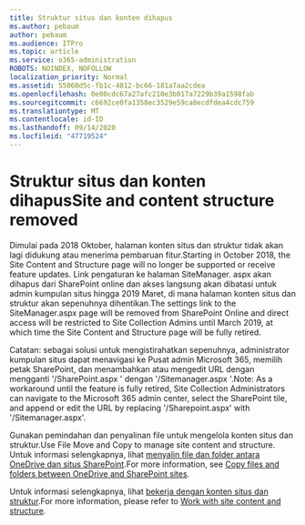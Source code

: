 ```yaml
---
title: Struktur situs dan konten dihapus
ms.author: pebaum
author: pebaum
ms.audience: ITPro
ms.topic: article
ms.service: o365-administration
ROBOTS: NOINDEX, NOFOLLOW
localization_priority: Normal
ms.assetid: 55060d5c-fb1c-4812-bc66-181a7aa2cdea
ms.openlocfilehash: 0e00cdc67a27afc210e3b017a7229b39a1598fab
ms.sourcegitcommit: c6692ce0fa1358ec3529e59ca0ecdfdea4cdc759
ms.translationtype: MT
ms.contentlocale: id-ID
ms.lasthandoff: 09/14/2020
ms.locfileid: "47719524"
---
```

# <a name="site-and-content-structure-removed"></a><span data-ttu-id="130d2-102">Struktur situs dan konten dihapus</span><span class="sxs-lookup"><span data-stu-id="130d2-102">Site and content structure removed</span></span>

<span data-ttu-id="130d2-103">Dimulai pada 2018 Oktober, halaman konten situs dan struktur tidak akan lagi didukung atau menerima pembaruan fitur.</span><span class="sxs-lookup"><span data-stu-id="130d2-103">Starting in October 2018, the Site Content and Structure page will no longer be supported or receive feature updates.</span></span> <span data-ttu-id="130d2-104">Link pengaturan ke halaman SiteManager. aspx akan dihapus dari SharePoint online dan akses langsung akan dibatasi untuk admin kumpulan situs hingga 2019 Maret, di mana halaman konten situs dan struktur akan sepenuhnya dihentikan.</span><span class="sxs-lookup"><span data-stu-id="130d2-104">The settings link to the SiteManager.aspx page will be removed from SharePoint Online and direct access will be restricted to Site Collection Admins until March 2019, at which time the Site Content and Structure page will be fully retired.</span></span> 

<span data-ttu-id="130d2-105">Catatan: sebagai solusi untuk mengistirahatkan sepenuhnya, administrator kumpulan situs dapat menavigasi ke Pusat admin Microsoft 365, memilih petak SharePoint, dan menambahkan atau mengedit URL dengan mengganti '/SharePoint.aspx ' dengan '/Sitemanager.aspx '.</span><span class="sxs-lookup"><span data-stu-id="130d2-105">Note: As a workaround until the feature is fully retired, Site Collection Administrators can navigate to the Microsoft 365 admin center, select the SharePoint tile, and append or edit the URL by replacing '/Sharepoint.aspx' with '/Sitemanager.aspx'.</span></span> 


<span data-ttu-id="130d2-106">Gunakan pemindahan dan penyalinan file untuk mengelola konten situs dan struktur.</span><span class="sxs-lookup"><span data-stu-id="130d2-106">Use File Move and Copy to manage site content and structure.</span></span> <span data-ttu-id="130d2-107">Untuk informasi selengkapnya, lihat [menyalin file dan folder antara OneDrive dan situs SharePoint](https://support.office.com/article/copy-files-and-folders-between-onedrive-and-sharepoint-sites-67a6323e-7fd4-4254-99a8-35613492a82f).</span><span class="sxs-lookup"><span data-stu-id="130d2-107">For more information, see [Copy files and folders between OneDrive and SharePoint sites](https://support.office.com/article/copy-files-and-folders-between-onedrive-and-sharepoint-sites-67a6323e-7fd4-4254-99a8-35613492a82f).</span></span> 

<span data-ttu-id="130d2-108">Untuk informasi selengkapnya, lihat [bekerja dengan konten situs dan struktur](https://support.office.com/article/Work-with-site-content-and-structure-30fcaad9-02b1-4347-8b03-e1ccc5a4c19f).</span><span class="sxs-lookup"><span data-stu-id="130d2-108">For more information, please refer to [Work with site content and structure](https://support.office.com/article/Work-with-site-content-and-structure-30fcaad9-02b1-4347-8b03-e1ccc5a4c19f).</span></span>
